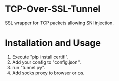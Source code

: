 # TCP-Over-SSL-Tunnel
SSL wrapper for TCP packets allowing SNI injection.

# Installation and Usage
1. Execute "pip install certifi".
2. Add your config to "config.json".
4. run "tunnel.py".
5. Add socks proxy to browser or os.
